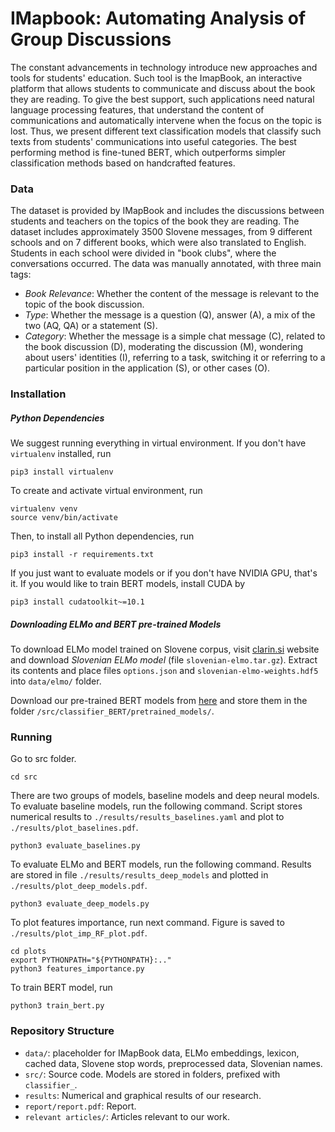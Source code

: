 # IMapbook: Automating Analysis of Group Discussions

The constant advancements in technology introduce new approaches and tools for students' education.
 Such tool is the ImapBook, an interactive platform that allows students to communicate and discuss about 
 the book they are reading. To give the best support, such applications need natural language processing 
 features, that understand the content of communications and automatically intervene when the focus on the 
 topic is lost. Thus, we present different text classification models that classify such texts from students' 
 communications into useful categories. The best performing method is fine-tuned BERT, which outperforms simpler 
 classification methods based on handcrafted features.

### Data

The dataset is provided by IMapBook and includes the discussions between students and teachers
on the topics of the book they are reading. The dataset includes approximately 3500 Slovene messages, 
from 9 different schools and on 7 different books, which were also translated to English. 
Students in each school were divided in "book clubs", where the conversations occurred.
The data was manually annotated, with three main tags:

*  _Book Relevance_: Whether the content of the message is relevant to the topic of the book discussion.
* _Type_: Whether the message is a question (Q), answer (A), a mix of the two (AQ, QA) or a statement (S).
* _Category_: Whether the message is a simple chat message (C), related to the book discussion (D), 
moderating the discussion (M), wondering about users' identities (I), referring to a task, switching 
it or referring to a particular position in the application (S), or other cases (O).

### Installation

##### Python Dependencies

We suggest running everything in virtual environment. If you don't have `virtualenv` installed, run

```
pip3 install virtualenv
```

To create and activate virtual environment, run

```
virtualenv venv
source venv/bin/activate
```

Then, to install all Python dependencies, run

```pip3 install -r requirements.txt```

If you just want to evaluate models or if you don't have NVIDIA GPU, that's it. If you would like
 to train BERT models, install CUDA by

```
pip3 install cudatoolkit~=10.1
```

##### Downloading ELMo and BERT pre-trained Models

To download ELMo model trained on Slovene corpus, visit [clarin.si](http://hdl.handle.net/11356/1277)
website and download *Slovenian ELMo model* (file `slovenian-elmo.tar.gz`). Extract its contents and place 
files `options.json` and `slovenian-elmo-weights.hdf5` into `data/elmo/` folder.

Download our pre-trained BERT models from [here](https://unilj-my.sharepoint.com/:u:/g/personal/pk0404_student_uni-lj_si/EeuW9GdbAxRAt0PuM80eAnwByKcI-ccNHpBAO_W5H2jW9w?e=oBbwTD)
 and store them in the folder 
`/src/classifier_BERT/pretrained_models/`.

### Running

Go to src folder.

```
cd src
```

There are two groups of models, baseline models and deep neural models. To evaluate baseline models, run the following
command. Script stores numerical results to `./results/results_baselines.yaml` and plot to `./results/plot_baselines.pdf`. 

```
python3 evaluate_baselines.py
``` 

To evaluate ELMo and BERT models, run the following command. Results are stored in 
file `./results/results_deep_models` and plotted
in `./results/plot_deep_models.pdf`.
 

```
python3 evaluate_deep_models.py
```

To plot features importance, run next command. Figure is saved to `./results/plot_imp_RF_plot.pdf`. 

```
cd plots
export PYTHONPATH="${PYTHONPATH}:.."
python3 features_importance.py
```

To train BERT model, run 

```
python3 train_bert.py
```

### Repository Structure

* `data/`: placeholder for IMapBook data, ELMo embeddings, lexicon, cached data, 
Slovene stop words, preprocessed data, Slovenian names.
* `src/`: Source code. Models are stored in folders, prefixed with `classifier_`.
* `results`: Numerical and graphical results of our research.
* `report/report.pdf`: Report. 
* `relevant articles/`: Articles relevant to our work.
